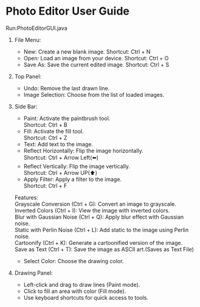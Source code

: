 
# Photo Editor User Guide
Run:PhotoEditorGUI.java
1. File Menu:
   - New: Create a new blank image.
     Shortcut: Ctrl + N
   - Open: Load an image from your device.
     Shortcut: Ctrl + O
   - Save As: Save the current edited image.
     Shortcut: Ctrl + S

2. Top Panel:
   - Undo: Remove the last drawn line.
   - Image Selection: Choose from the list of loaded images.

3. Side Bar:
   - Paint: Activate the paintbrush tool.<br>
     Shortcut: Ctrl + B<br>
   - Fill: Activate the fill tool.<br>
     Shortcut: Ctrl + Z<br>
   - Text: Add text to the image.<br>
   - Reflect Horizontally: Flip the image horizontally.<br>
     	 Shortcut: Ctrl + Arrow Left(⬅️)<br>
   - Reflect Vertically: Flip the image vertically.<br>
     Shortcut: Ctrl + Arrow UP(⬆️)<br>
   - Apply Filter: Apply a filter to the image.<br>
     Shortcut: Ctrl + F<br>
     
    Features: <br>
                 Grayscale Conversion (Ctrl + G): Convert an image to grayscale.<br>
                 Inverted Colors (Ctrl + I): View the image with inverted colors.<br>
                 Blur with Gaussian Noise (Ctrl + Q): Apply blur effect with Gaussian noise.<br>
                 Static with Perlin Noise (Ctrl + L): Add static to the image using Perlin noise.<br>
                 Cartoonify (Ctrl + K): Generate a cartoonified version of the image.<br>
                 Save as Text (Ctrl + T): Save the image as ASCII art.(Saves as Text File)<br>
   
   - Select Color: Choose the drawing color.

4. Drawing Panel:
   - Left-click and drag to draw lines (Paint mode).
   - Click to fill an area with color (Fill mode).
   - Use keyboard shortcuts for quick access to tools.

  
